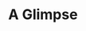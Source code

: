 ---
title: A Glimpse
description_markdown: >-
  This is a new series of paintings which are small and irregular edges. They
  are left purposefully unframed, free and expansive but also appear to be a
  'glimpse' of something fleeting rather than fixed.
_gallery_date:
permalink: /paintings/a-glimpse
archive: false
main_image_path: /assets/images/3599a-screen-copy-1.jpg
thumb_crop:
images:
  - image_path: /assets/images/3603a-screen-copy.jpg
    image_title: No Idle Sitting
    image_description: |-
      Oil on wood panel
      Dimensions: W18 X H13 cms
  - image_path: /assets/images/3589a-screen-copy.jpg
    image_title: If I lived in a forest I would hang my dress from a tree
    image_description: |-
      Oil on wood panel
      Dimensions: W23 X H20 cms
  - image_path: /assets/images/3592-screen-copy.jpg
    image_title: Pair-a-dice
    image_description: |-
      Oil on wood panel, assenblage
      Dimensions: W17.5 X H15 cms
  - image_path: /assets/images/3599a-screen-copy.jpg
    image_title: Backyard Bananas
    image_description:
  - image_path: /assets/images/3579-screen-copy.jpg
    image_title: Conversation with peacocks
    image_description:
  - image_path: /assets/images/3596a-screen-copy.jpg
    image_title: Birthday Suit
    image_description:
  - image_path: /assets/images/3581-screen-copy.jpg
    image_title: Gone South
    image_description:
  - image_path: /assets/images/3584a-screen-copy.jpg
    image_title: Tilt
    image_description:
  - image_path: /assets/images/3616a-screen-copy.jpg
    image_title: Absent Beach
    image_description:
  - image_path: /assets/images/3612-screen-copy.jpg
    image_title: Portrait of a strawberry
    image_description:
  - image_path: /assets/images/3566a-screen-copy.jpg
    image_title: The Mirrorball Resort
    image_description:
  - image_path: /assets/images/3587-screen-copy.jpg
    image_title: The Idler
    image_description:
_options:
  image_path:
    width: 1200
    height: 1200
    resize_style: contain
    mime_type: image/jpeg
  main_image_path:
    width: 1200
    height: 800
    resize_style: contain
    mime_type: image/jpeg
_comments:
  title: Gallery title
  permalink: Be careful editing this
  main_image_path: Image used to represent your gallery
  images: Add and edit your gallery images here
  image_description: May only be used in the close up of an image
---